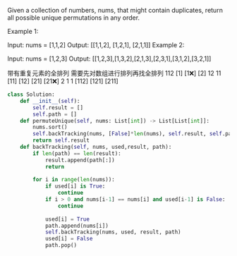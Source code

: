 Given a collection of numbers, nums, 
that might contain duplicates, 
return all possible unique permutations in any order.

 

Example 1:

Input: nums = [1,1,2]
Output:
[[1,1,2],
 [1,2,1],
 [2,1,1]]
Example 2:

Input: nums = [1,2,3]
Output: [[1,2,3],[1,3,2],[2,1,3],[2,3,1],[3,1,2],[3,2,1]]
 
带有重复元素的全排列
需要先对数组进行排列再找全排列
                        112
                [1]       [1❌]       [2]
                12                     11
            [11]      [12]        [21]    [21❌]
            2           1           1
           [112]      [121]      [211]
                


```python
class Solution:
    def __init__(self):
        self.result = []
        self.path = []
    def permuteUnique(self, nums: List[int]) -> List[List[int]]:
        nums.sort()
        self.backTracking(nums, [False]*len(nums), self.result, self.path)
        return self.result
    def backTracking(self, nums, used,result, path):
        if len(path) == len(result):
            result.append(path[:])
            return
        
        for i in range(len(nums)):
            if used[i] is True:
                continue
            if i > 0 and nums[i-1] == nums[i] and used[i-1] is False:
                continue
                
            used[i] = True
            path.append(nums[i])
            self.backTracking(nums, used, result, path)
            used[i] = False
            path.pop()
        
        
```